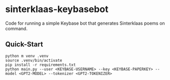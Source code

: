 # sinterklaas-keybasebot
Code for running a simple Keybase bot that generates Sinterklaas poems on command.

## Quick-Start

```
python m venv .venv
source .venv/bin/activate
pip install -r requirements.txt
python main.py --user <KEYBASE-USERNAME> --key <KEYBASE-PAPERKEY> --model <GPT2-MODEL> --tokenizer <GPT2-TOKENIZER>
```
